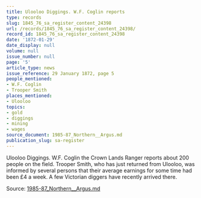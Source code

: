 ```yaml
---
title: Ulooloo Diggings. W.F. Coglin reports
type: records
slug: 1845_76_sa_register_content_24398
url: /records/1845_76_sa_register_content_24398/
record_id: 1845_76_sa_register_content_24398
date: '1872-01-29'
date_display: null
volume: null
issue_number: null
page: '5'
article_type: news
issue_reference: 29 January 1872, page 5
people_mentioned:
- W.F. Coglin
- Trooper Smith
places_mentioned:
- Ulooloo
topics:
- gold
- diggings
- mining
- wages
source_document: 1985-87_Northern__Argus.md
publication_slug: sa-register
---
```


Ulooloo Diggings.  W.F. Coglin the Crown Lands Ranger reports about 200 people on the field.  Trooper Smith, who has just returned from Ulooloo, was informed by several persons that their average earnings for some time had been £4 a week.  A few Victorian diggers have recently arrived there.

Source: [1985-87_Northern__Argus.md](/downloads/markdown/1985-87_Northern__Argus.md)

